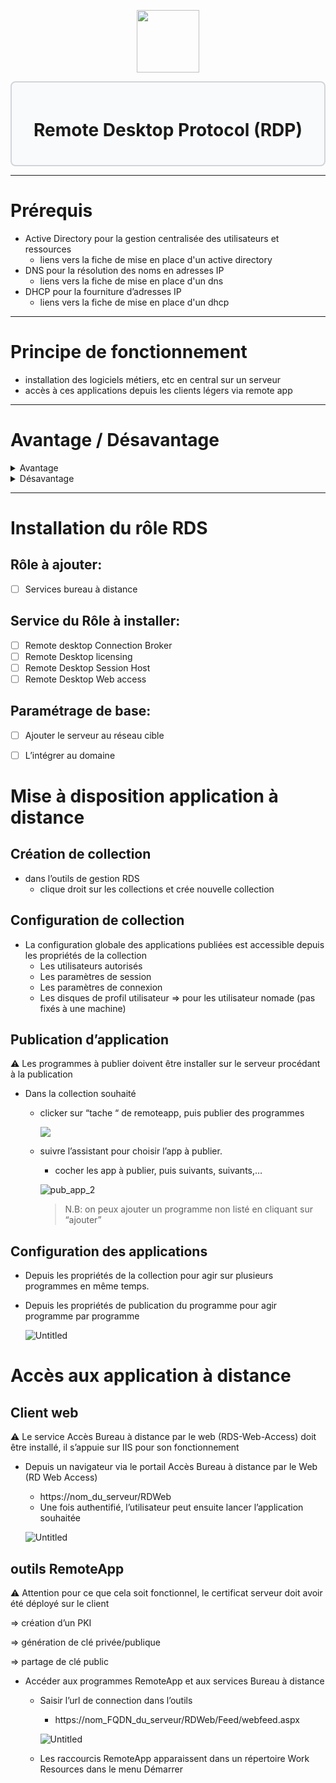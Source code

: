 <div align="center">
  <p align="center">
    <a href="#">
      <img src="https://play-lh.googleusercontent.com/Nn5OzrekbafVDffAGtd_PIivfJCYKJQh9LvQgN8N5kQtLFTwcSh2czK8SmlOnjneaNw" height="100px" />
    </a>
  </p>
</div>

<div style="border: 2px solid #d1d5db; padding: 20px; border-radius: 8px; background-color: #f9fafb;">
  <h1 align="center">Remote Desktop Protocol (RDP)</h1>
</div>

---
# Prérequis

- Active Directory pour la gestion centralisée des utilisateurs et ressources
    - liens vers la fiche de mise en place d'un active directory
- DNS pour la résolution des noms en adresses IP
    - liens vers la fiche de mise en place d'un dns
- DHCP pour la fourniture d’adresses IP
    - liens vers la fiche de mise en place d'un dhcp
---
# Principe de fonctionnement

- installation des logiciels métiers, etc en central sur un serveur
- accès à ces applications depuis les clients légers via remote app
---
# Avantage / Désavantage
   <details>
    <summary>Avantage</summary>
    
   - **Réduction des coûts** d’acquisition du matériel et de maintenance, et de consommation énergétique
    - **Amélioration de la qualité de service**, car simplification du support et du déploiement
   - **Réponse à des contraintes spécifiques**: desserte réseau limitée, milieux hostiles
   - **Accroitre la sécurité** de l’infrastructure en limitant les données locales et la propagation des virus
   </details>
   <details>
    <summary>Désavantage</summary>
    
   - **Augmentation de la criticité des serveurs**. L’incidence de l’indisponibilité de serveurs peut être accrue.
   - **Dépendance à la qualité du réseau** (disponibilité et fiablilité)
   </details>

---
# Installation du rôle RDS
## Rôle à ajouter:

- [ ] Services bureau à distance

## Service du Rôle à installer:

- [ ] Remote desktop Connection Broker
- [ ] Remote Desktop licensing
- [ ] Remote Desktop Session Host
- [ ] Remote Desktop Web access

## Paramétrage de base: 

- [ ] Ajouter le serveur au réseau cible
- [ ] L’intégrer au domaine


# Mise à disposition application à distance

## Création de collection

- dans l’outils de gestion RDS
    - clique droit sur les collections et crée nouvelle collection

## Configuration de collection

- La configuration globale des applications publiées est accessible depuis les propriétés de la collection
    - Les utilisateurs autorisés
    - Les paramètres de session
    - Les paramètres de connexion
    - Les disques de profil utilisateur ⇒ pour les utilisateur nomade (pas fixés à une machine)

## Publication d’application

<aside>
⚠️ Les programmes à publier doivent être installer sur le serveur procédant à la publication

</aside>

- Dans la collection souhaité
    - clicker sur “tache “ de remoteapp, puis publier des programmes
        
        <img src=https://gitea.maxflix.xyz/Ichbine/Wiki_Info/src/branch/gestion_wind_serv_rdp/Windows/Gestion%20serveurs/images/pub_app_1.png)/>
        
    - suivre l’assistant pour choisir l’app à publier.
        - cocher les app à publier, puis suivants, suivants,…
        
        ![pub_app_2](https://gitea.maxflix.xyz/Ichbine/Wiki_Info/src/branch/gestion_wind_serv_rdp/Windows/Gestion%20serveurs/images/pub_app_2.png)
        
        > N.B: on peux ajouter un programme non listé en cliquant sur “ajouter”


## Configuration des applications

- Depuis les propriétés de la collection pour agir sur plusieurs programmes en même temps.
- Depuis les propriétés de publication du programme pour agir programme par programme
    
    ![Untitled](Untitled%202.png)
    

# Accès aux application à distance

## Client web

<aside>
⚠️ Le service Accès Bureau à distance par le web (RDS-Web-Access) doit être installé, il s’appuie sur IIS pour son fonctionnement

</aside>

- Depuis un navigateur via le portail Accès Bureau à distance par le Web (RD Web Access)
    - https://nom_du_serveur/RDWeb
    - Une fois authentifié, l’utilisateur peut ensuite lancer l’application souhaitée
    
    ![Untitled](Untitled%203.png)
    

## outils RemoteApp

<aside>
⚠️ Attention pour ce que cela soit fonctionnel, le certificat serveur doit avoir été déployé sur le client

⇒ création d’un PKI

⇒ génération de clé privée/publique

⇒ partage de clé public

</aside>

- Accéder aux programmes RemoteApp et aux services Bureau à distance
    - Saisir l’url de connection dans l’outils
        - https://nom_FQDN_du_serveur/RDWeb/Feed/webfeed.aspx
        
        ![Untitled](Untitled%204.png)
        
    - Les raccourcis RemoteApp apparaissent dans un répertoire Work Resources dans le menu Démarrer